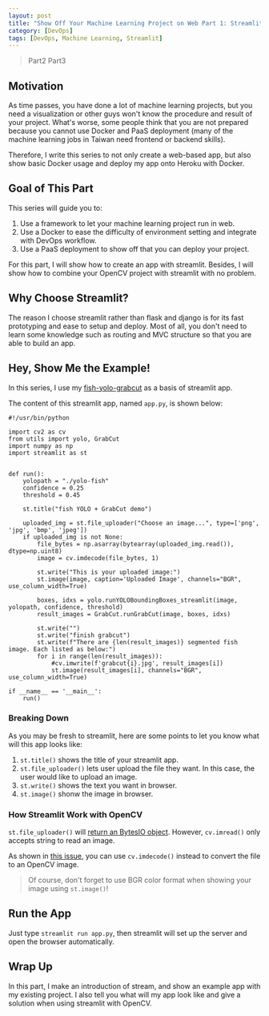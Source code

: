 ```yaml
---
layout: post
title: "Show Off Your Machine Learning Project on Web Part 1: Streamlit It!"
category: [DevOps]
tags: [DevOps, Machine Learning, Streamlit]
---
```


> Part2 Part3

## Motivation
As time passes, you have done a lot of machine learning projects, but 
you need a visualization or other guys won't know the procedure and result
of your project. What's worse, some people think that you are not prepared
because you cannot use Docker and PaaS deployment (many of the machine
learning jobs in Taiwan need frontend or backend skills).

Therefore, I write this series to not only create a web-based app, but also
show basic Docker usage and deploy my app onto Heroku with Docker.

## Goal of This Part
This series will guide you to:
1. Use a framework to let your machine learning project run in web.
2. Use a Docker to ease the difficulty of environment setting and integrate
with DevOps workflow.
3. Use a PaaS deployment to show off that you can deploy your project.

For this part, I will show how to create an app with streamlit. Besides, I 
will show how to combine your OpenCV project with streamlit with no problem.

## Why Choose Streamlit?
The reason I choose streamlit rather than flask and django is for its fast
prototyping and ease to setup and deploy. Most of all, you don't need to learn 
some knowledge such as routing and MVC structure so that you are able to build an app.

## Hey, Show Me the Example!
In this series, I use my [fish-yolo-grabcut](https://github.com/Cuda-Chen/fish-yolo-grabcut) as a basis of streamlit app.

The content of this streamlit app, named `app.py`, is shown below:
```python=
#!/usr/bin/python

import cv2 as cv
from utils import yolo, GrabCut
import numpy as np
import streamlit as st


def run():
    yolopath = "./yolo-fish"
    confidence = 0.25
    threshold = 0.45

    st.title("fish YOLO + GrabCut demo")

    uploaded_img = st.file_uploader("Choose an image...", type=['png', 'jpg', 'bmp', 'jpeg'])
    if uploaded_img is not None:
        file_bytes = np.asarray(bytearray(uploaded_img.read()), dtype=np.uint8)
        image = cv.imdecode(file_bytes, 1)

        st.write("This is your uploaded image:")
        st.image(image, caption='Uploaded Image', channels="BGR", use_column_width=True)

        boxes, idxs = yolo.runYOLOBoundingBoxes_streamlit(image, yolopath, confidence, threshold)
        result_images = GrabCut.runGrabCut(image, boxes, idxs)

        st.write("")
        st.write("finish grabcut")
        st.write(f"There are {len(result_images)} segmented fish image. Each listed as below:")
        for i in range(len(result_images)):
            #cv.imwrite(f'grabcut{i}.jpg', result_images[i])
            st.image(result_images[i], channels="BGR", use_column_width=True)

if __name__ == '__main__':
    run()
```

### Breaking Down
As you may be fresh to streamlit, here are some points to let you know what
will this app looks like:
1. `st.title()` shows the title of your streamlit app.
2. `st.file_uploader()` lets user upload the file they want. In this case, 
the user would like to upload an image.
3. `st.write()` shows the text you want in browser.
4. `st.image()` shonw the image in browser.

### How Streamlit Work with OpenCV
`st.file_uploader()` will [return an BytesIO object](https://docs.streamlit.io/en/stable/api.html?highlight=file_uploader#streamlit.file_uploader).
However, `cv.imread()` only accepts string to read an image.


As shown in [this issue](https://github.com/streamlit/streamlit/issues/888#issuecomment-568578281), you
can use `cv.imdecode()` instead to convert the file to an OpenCV image.

> Of course, don't forget to use BGR color format when showing your image using `st.image()`!
>

## Run the App
Just type `streamlit run app.py`, then streamlit will set up the server and open the browser
automatically.

## Wrap Up
In this part, I make an introduction of stream, and show an example app with my existing project.
I also tell you what will my app look like and give a solution when using streamlit with OpenCV. 

